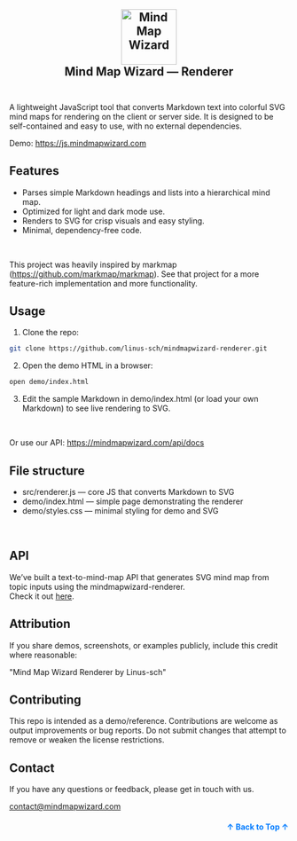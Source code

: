 

<div align="center">
  <h2 id="readme-top">
    <img alt="Mind Map Wizard" src="https://mindmapwizard.com/img/logo-mmw-dev.png" width="100px" alt="Mind Map Wizard Engine Logo"/>
    <br>
    Mind Map Wizard — Renderer
      <br><br> 
  </h2>
</div>



A lightweight JavaScript tool that converts Markdown text into colorful SVG mind maps for rendering on the client or server side. It is designed to be self-contained and easy to use, with no external dependencies.<br>

Demo: https://js.mindmapwizard.com
<br>

## Features
- Parses simple Markdown headings and lists into a hierarchical mind map.
- Optimized for light and dark mode use.
- Renders to SVG for crisp visuals and easy styling.
- Minimal, dependency-free code.
<br>

This project was heavily inspired by markmap (https://github.com/markmap/markmap). See that project for a more feature-rich implementation and more functionality.
<br>


## Usage

1. Clone the repo:
```bash
git clone https://github.com/linus-sch/mindmapwizard-renderer.git
```

2. Open the demo HTML in a browser:
```bash
open demo/index.html
```

3. Edit the sample Markdown in demo/index.html (or load your own Markdown) to see live rendering to SVG.
<br>

Or use our API:
https://mindmapwizard.com/api/docs


## File structure
- src/renderer.js — core JS that converts Markdown to SVG  
- demo/index.html — simple page demonstrating the renderer  
- demo/styles.css — minimal styling for demo and SVG  
<br>

## API
We’ve built a text-to-mind-map API that generates SVG mind map from topic inputs using the mindmapwizard-renderer. <br>
Check it out [here](https://mindmapwizard.com/api/docs).

## Attribution
If you share demos, screenshots, or examples publicly, include this credit where reasonable:

"Mind Map Wizard Renderer by Linus-sch"
<br>

## Contributing
This repo is intended as a demo/reference. Contributions are welcome as output improvements or bug reports. Do not submit changes that attempt to remove or weaken the license restrictions.
<br>

## Contact

If you have any questions or feedback, please get in touch with us.
<br>

<a href="mailto:contact@mindmapwizard.com">contact@mindmapwizard.com</a>
<br>
<p align="right" style="font-size: 14px; color: #555; margin-top: 20px;">
    <a href="#readme-top" style="text-decoration: none; color: #007bff; font-weight: bold;">
        ↑ Back to Top ↑
    </a>
</p>
